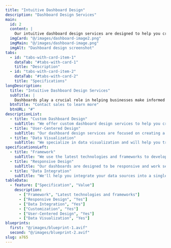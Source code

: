 ```yaml
---
title: "Intuitive Dashboard Design"
description: "Dashboard Design Services" 
main:
  id: 2
  content: |
    Our intuitive dashboard design services are designed to help you create a seamless user experience that meets your unique needs and requirements. Whether you're looking to develop a custom dashboard for your business or need help optimizing an existing dashboard, our team of experts is here to help. We'll work with you to understand your goals and objectives and develop a dashboard that provides the insights and information you need to make informed decisions. Contact us today to learn more about our intuitive dashboard design services and how we can help you achieve your goals.
  imgCard: "@/images/dashboard-image2.png"
  imgMain: "@/images/dashboard-image.png"
  imgAlt: "Dashboard design screenshot"
tabs:
  - id: "tabs-with-card-item-1"
    dataTab: "#tabs-with-card-1"
    title: "Description"
  - id: "tabs-with-card-item-2"
    dataTab: "#tabs-with-card-2"
    title: "Specifications"
longDescription:
  title: "Intuitive Dashboard Design Services"
  subTitle: |
    Dashboards play a crucial role in helping businesses make informed decisions and monitor key performance indicators. However, designing an effective dashboard that meets the needs of your organization can be challenging. That's where our intuitive dashboard design services come in to help. We specialize in creating user-centered dashboards that provide a seamless user experience and deliver the insights you need to drive your business forward. Whether you're looking to develop a new dashboard from scratch or optimize an existing dashboard, our team of experts is here to help. Contact us today to learn more about our intuitive dashboard design services and how we can help you achieve your goals.
  btnTitle: "Contact sales to learn more"
  btnURL: "#"
descriptionList:
  - title: "Custom Dashboard Design"
    subTitle: "We offer custom dashboard design services to help you create a dashboard that meets your unique needs and requirements. Whether you're looking to develop a new dashboard from scratch or optimize an existing dashboard, our team of experts is here to help."
  - title: "User-Centered Design"
    subTitle: "Our dashboard design services are focused on creating a user-centered design that provides a seamless user experience. We'll work with you to understand your users' needs and develop a dashboard that is intuitive, easy to use, and provides the information they need to make informed decisions."
  - title: "Data Visualization"
    subTitle: "We specialize in data visualization and will help you transform your data into meaningful insights. Our team of experts will work with you to identify the key metrics and KPIs that matter most to your business and develop visualizations that make it easy to understand and interpret your data."
specificationsLeft:
  - title: "Framework"
    subTitle: "We use the latest technologies and frameworks to develop custom dashboards that meet your unique needs and requirements."
  - title: "Responsive Design"
    subTitle: "Our dashboards are designed to be responsive and work seamlessly across all devices, including desktops, tablets, and smartphones."
  - title: "Data Integration"
    subTitle: "We'll help you integrate your data sources into a single dashboard, providing a comprehensive view of your data and enabling you to make informed decisions."
tableData:
  - feature: ["Specification", "Value"]
    description:
      - ["Framework", "Latest technologies and frameworks"]
      - ["Responsive Design", "Yes"]
      - ["Data Integration", "Yes"]
      - ["Customization", "Yes"]
      - ["User-Centered Design", "Yes"]
      - ["Data Visualization", "Yes"]
blueprints:
  first: "@/images/blueprint-1.avif"
  second: "@/images/blueprint-2.avif"
slug: a765  
---
```

